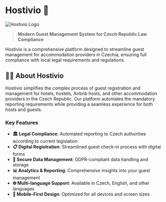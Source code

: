 # Hostivio 🏨

![Hostivio Logo](https://github.com/user-attachments/assets/47b961ff-353a-455d-9ba9-0f89f26b93af)

> **Modern Guest Management System for Czech Republic Law Compliance**

Hostivio is a comprehensive platform designed to streamline guest management for accommodation providers in Czechia, ensuring full compliance with local legal requirements and regulations.

## 🙋‍♀️ About Hostivio

Hostivio simplifies the complex process of guest registration and management for hotels, hostels, Airbnb hosts, and other accommodation providers in the Czech Republic. Our platform automates the mandatory reporting requirements while providing a seamless experience for both hosts and guests.

### Key Features

- **🏛️ Legal Compliance**: Automated reporting to Czech authorities according to current legislation
- **📋 Digital Registration**: Streamlined guest check-in process with digital forms
- **🔐 Secure Data Management**: GDPR-compliant data handling and storage
- **📊 Analytics & Reporting**: Comprehensive insights into your guest management
- **🌐 Multi-language Support**: Available in Czech, English, and other languages
- **📱 Mobile-First Design**: Optimized for all devices and screen sizes
